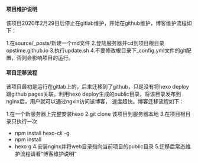 #### 项目维护说明
该项目2020年2月29日后停止在gitlab维护，开始在github维护，博客维护流程如下：

1.在source/_posts/新建一个md文件
2.登陆服务器并cd到项目根目录opstime.github.io
3.执行update.sh
4.不要修改根目录下_config.yml文件的git配置，否则会影响项目的运行。

#### 项目迁移流程
该项目最初是运行在gitlab上的，后来迁移到了github，只是没有将hexo deploy 跟github pages关联。利用hexo deploy生成的public目录，将该目录发布到nginx后，用户就可以通过ngxin访问该博客， 速度超快。博客迁移流程如下：

1.在一个新服务器上完整安装hexo
2.git clone 该项目到服务器本地
3.在项目根目录只执行一次
  - npm install hexo-cli -g
  - npm install
  - hexo g
4.安装nginx并将web目录指向当前项目的public目录
5.迁移后常态维护流程请看“博客维护说明”
